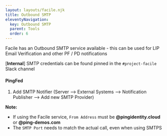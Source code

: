 ```yaml
---
layout: layouts/facile.njk
title: Outbound SMTP
eleventyNavigation:
  key: Outbound SMTP
  parent: Tools
  order: 6
---
```


Facile has an Outbound SMTP service available - this can be used for LIP Email Verification and other PF / PD notifications

\[**Internal**\] SMTP credentials can be found pinned in the `#project-facile` Slack channel

#### PingFed
1. Add SMTP Notifier (Server --> External Systems --> Notification Publisher --> Add new SMTP Provider)

**Note:** 
* If using the Facile service,  `From Address` must be **@pingidentity.cloud** or **@ping-demos.com**
* The `SMTP Port` needs to match the actual call, even when using SMTPS